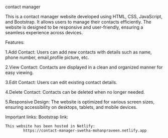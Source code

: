 contact manager

This is a contact manager website developed using HTML, CSS, JavaScript, and Bootstrap.
It allows users to manage their contacts efficiently.
The website is designed to be responsive and user-friendly, ensuring a seamless experience across devices.

Features:

1.Add Contact: Users can add new contacts with details such as name, phone number, email,profile picture, etc.

2.View Contact: Contacts are displayed in a clean and organized manner for easy viewing.

3.Edit Contact: Users can edit existing contact details.

4.Delete Contact: Contacts can be deleted when no longer needed.

5.Responsive Design: The website is optimized for various screen sizes, ensuring accessibility on desktops, tablets, and mobile devices.

Important links:
    Bootstrap link:
        <link rel="stylesheet" href="https://maxcdn.bootstrapcdn.com/bootstrap/3.4.1/css/bootstrap.min.css">
        <script src="https://maxcdn.bootstrapcdn.com/bootstrap/3.4.1/js/bootstrap.min.js"></script>
        
    This website has been hosted in Netlify:
            https://contact-manager-swetha-mohanpraveen.netlify.app